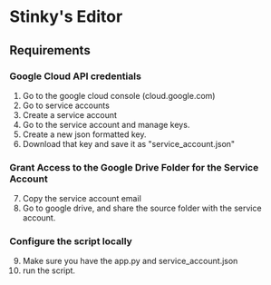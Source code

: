 # Stinky's Editor

## Requirements
### Google Cloud API credentials 
1. Go to the google cloud console (cloud.google.com)
2. Go to service accounts
3. Create a service account
4. Go to the service account and manage keys.
5. Create a new json formatted key.
6. Download that key and save it as "service_account.json"

### Grant Access to the Google Drive Folder for the Service Account
7. Copy the service account email
8. Go to google drive, and share the source folder with the service account.

### Configure the script locally
9. Make sure you have the app.py and service_account.json
10. run the script.